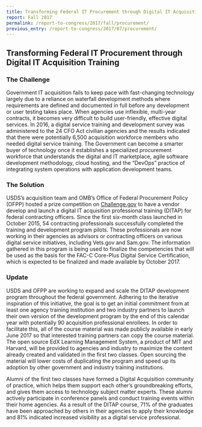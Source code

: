 ```yaml
---
title: Transforming Federal IT Procurement through Digital IT Acquisition Training
report: Fall 2017
permalink: /report-to-congress/2017/fall/procurement/
previous_entry: /report-to-congress/2017/07/procurement/
---
```

## Transforming Federal IT Procurement through Digital IT Acquisition Training

### The Challenge

Government IT acquisition fails to keep pace with fast-changing technology largely due to a reliance on waterfall development methods where requirements are defined and documented in full before any development or user testing takes place. When agencies use inflexible, multi-year contracts, it becomes very difficult to build user-friendly, effective digital services. In 2016, a digital service training and development survey was administered to the 24 CFO Act civilian agencies and the results indicated that there were potentially 6,500 acquisition workforce members who needed digital service training. The Government can become a smarter buyer of technology once it establishes a specialized procurement workforce that understands the digital and IT marketplace, agile software development methodology, cloud hosting, and the “DevOps” practice of integrating system operations with application development teams.

### The Solution

USDS’s acquisition team and OMB’s Office of Federal Procurement Policy (OFPP) hosted a prize competition on <a href="https://challenge.gov">Challenge.gov</a> to have a vendor develop and launch a digital IT acquisition professional training (DITAP) for federal contracting officers. Since the first six-month class launched in October 2015, 54 contracting professionals successfully completed the training and development program pilots. These professionals are now working in their agencies as advisors or contracting officers on various digital service initiatives, including Vets.gov and Sam.gov. The information gathered in this program is being used to finalize the competencies that will be used as the basis for the FAC-C Core-Plus Digital Service Certification, which is expected to be finalized and made available by October 2017.

### Update

USDS and OFPP are working to expand and scale the DITAP development program throughout the federal government. Adhering to the iterative inspiration of this initiative, the goal is to get an initial commitment from at least one agency training institution and two industry partners to launch their own version of the development program by the end of this calendar year with potentially 90 acquisition professional enrollees. In order to facilitate this, all of the course material was made publicly available in early June 2017 so that interested training partners can copy the course material. The open source EdX Learning Management System, a product of MIT and Harvard, will be provided to agencies and industry to maximize the content already created and validated in the first two classes. Open sourcing the material will lower costs of duplicating the program and speed up its adoption by other government and industry training institutions.

Alumni of the first two classes have formed a Digital Acquisition community of practice, which helps them support each other’s groundbreaking efforts, and gives them access to technology subject matter experts. These alumni actively participate in conference panels and conduct training events within their home agencies. As a result of the DITAP course, 71% of the graduates have been approached by others in their agencies to apply their knowledge and 81% indicated increased visibility as a digital service professional.